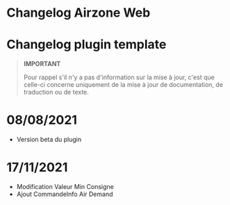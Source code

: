 # Changelog Airzone Web

# Changelog plugin template

>**IMPORTANT**
>
>Pour rappel s'il n'y a pas d'information sur la mise à jour, c'est que celle-ci concerne uniquement de la mise à jour de documentation, de traduction ou de texte.

# 08/08/2021

- Version beta du plugin

# 17/11/2021

- Modification Valeur Min Consigne
- Ajout CommandeInfo Air Demand




